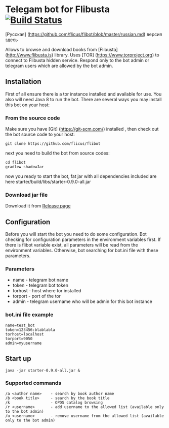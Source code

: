 # Telegam bot for Flibusta [![Build Status](https://travis-ci.org/flicus/flibot.png)](https://travis-ci.org/flicus/flibot)
[Русская] (https://github.com/flicus/flibot/blob/master/russian.md) версия здесь

Allows to browse and download books from [Flibusta] (http://www.flibusta.is) library. Uses [TOR] (https://www.torproject.org) to connect to Flibusta hidden service. Respond only to the bot admin or telegram users which are allowed by the bot admin.
## Installation
First of all ensure there is a tor instance installed and available for use. You also will need Java 8 to run the bot. There are several ways you may install this bot on your host:
### From the source code
Make sure you have [Git] (https://git-scm.com/) installed , then check out the bot source code to your host:
```
git clone https://github.com/flicus/flibot
```
next you need to build the bot from source codes:
```
cd flibot
gradlew shadowJar
```
now you ready to start the bot, fat jar with all dependencies included are here starter/build/libs/starter-0.9.0-all.jar  
### Download jar file
 Download it from [Release page](https://github.com/flicus/flibot/releases)
## Configuration
Before you will start the bot you need to do some configuration. Bot checking for configuration parameters in the environment variables first. If there is flibot variable exist, all parameters will be read from the environment variables. Otherwise, bot searching for bot.ini file with these parameters.
### Parameters
- name    - telegram bot name
- token   - telegram bot token
- torhost - host where tor installed 
- torport - port of the tor
- admin   - telegram username who will be admin for this bot instance

### bot.ini file example
```
name=test_bot
token=123456:blablabla
torhost=localhost
torport=9050
admin=myusername
```
## Start up
```
java -jar starter-0.9.0-all.jar &
```
### Supported commands
```
/a <author name>    - search by book author name
/b <book title>     - search by the book title
/k                  - OPDS catalog browsing
/r <username>       - add username to the allowed list (available only to the bot admin)
/u <username>       - remove username from the allowed list (available only to the bot admin)
```